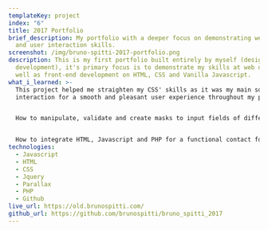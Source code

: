 ```yaml
---
templateKey: project
index: "6"
title: 2017 Portfolio
brief_description: My portfolio with a deeper focus on demonstrating web design
  and user interaction skills.
screenshot: /img/bruno-spitti-2017-portfolio.png
description: This is my first portfolio built entirely by myself (design and
  development), it's primary focus is to demonstrate my skills at web design as
  well as front-end development on HTML, CSS and Vanilla Javascript.
what_i_learned: >-
  This project helped me straighten my CSS' skills as it was my main source of
  interaction for a smooth and pleasant user experience throughout my portfolio.


  How to manipulate, validate and create masks to input fields of different functionalities.


  How to integrate HTML, Javascript and PHP for a functional contact form via e-mail. (not in place anymore as I changed the server and would have to remove PHP's functionality)
technologies:
  - Javascript
  - HTML
  - CSS
  - Jquery
  - Parallax
  - PHP
  - Github
live_url: https://old.brunospitti.com/
github_url: https://github.com/brunospitti/bruno_spitti_2017
---
```

